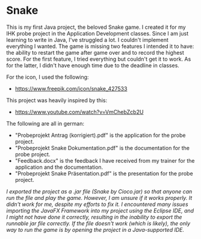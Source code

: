 # Snake
This is my first Java project, the beloved Snake game. I created it for my IHK probe project in the Application Development classes. Since I am just learning to write in Java, I've struggled a lot. I couldn't implement everything I wanted. The game is missing two features I intended it to have: the ability to restart the game after game over and to record the highest score. For the first feature, I tried everything but couldn't get it to work. As for the latter, I didn't have enough time due to the deadline in classes.

For the icon, I used the following:
- https://www.freepik.com/icon/snake_427533
  
This project was heavily inspired by this:
- https://www.youtube.com/watch?v=VmChebZcb2U

The following are all in german:
- "Probeprojekt Antrag (korrigiert).pdf" is the application for the probe project.
- "Probeprojekt Snake Dokumentation.pdf" is the documentation for the probe project.
- "Feedback.docx" is the feedback I have received from my trainer for the application and the documentation.
- "Probeprojekt Snake Präsentation.pdf" is the presentation for the probe project.
 
*I exported the project as a .jar file (Snake by Cioco.jar) so that anyone can run the file and play the game. However, I am unsure if it works properly. It didn't work for me, despite my efforts to fix it. I encountered many issues importing the JavaFX Framework into my project using the Eclipse IDE, and I might not have done it correctly, resulting in the inability to export the runnable jar file correctly. If the file doesn't work (which is likely), the only way to run the game is by opening the project in a Java-supported IDE.*
